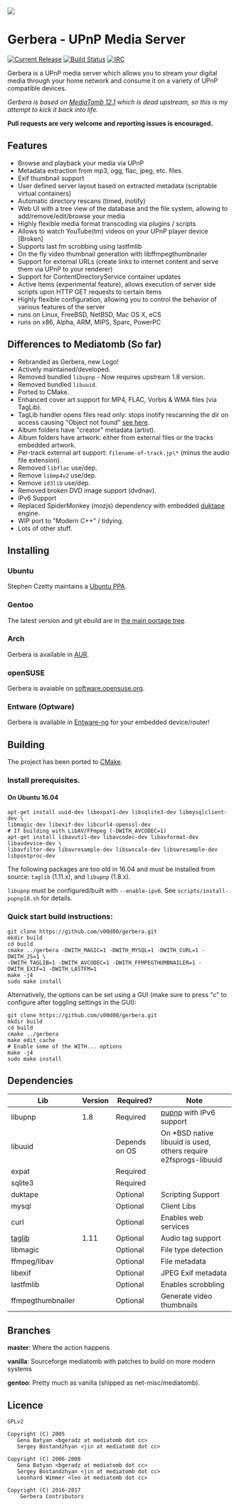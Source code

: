 <img src="https://github.com/v00d00/gerbera/blob/master/artwork/logo-horiz.png?raw=true" />

# Gerbera - UPnP Media Server

 [![Current Release](https://img.shields.io/github/release/v00d00/gerbera.svg)](https://github.com/v00d00/gerbera/releases/latest) [![Build Status](https://travis-ci.org/v00d00/gerbera.svg?branch=master)](https://travis-ci.org/v00d00/gerbera) [![IRC](https://img.shields.io/badge/chat-on%20freenode-blue.svg)](https://webchat.freenode.net/?channels=#gerbera)

Gerbera is a UPnP media server which allows you to stream your digital media through your home network and consume it on a variety of UPnP compatible devices.

_Gerbera is based on [MediaTomb 12.1](http://mediatomb.cc) which is dead upstream, so this is my attempt to kick it back into life._

**Pull requests are very welcome and reporting issues is encouraged.**

## Features

* Browse and playback your media via UPnP
* Metadata extraction from mp3, ogg, flac, jpeg, etc. files.
* Exif thumbnail support
* User defined server layout based on extracted metadata (scriptable virtual containers)
* Automatic directory rescans (timed, inotify)
* Web UI with a tree view of the database and the file system, allowing to add/remove/edit/browse your media
* Highly flexible media format transcoding via plugins / scripts
* Allows to watch YouTube(tm) videos on your UPnP player device [Broken]
* Supports last fm scrobbing using lastfmlib 
* On the fly video thumbnail generation with libffmpegthumbnailer
* Support for external URLs (create links to internet content and serve them via UPnP to your renderer)
* Support for ContentDirectoryService container updates
* Active Items (experimental feature), allows execution of server side scripts upon HTTP GET requests to certain items
* Highly flexible configuration, allowing you to control the behavior of various features of the server
* runs on Linux, FreeBSD, NetBSD, Mac OS X, eCS
* runs on x86, Alpha, ARM, MIPS, Sparc, PowerPC

## Differences to Mediatomb (So far)
- Rebranded as Gerbera, new Logo!
- Actively maintained/developed.
- Removed bundled `libupnp` - Now requires upstream 1.8 version.
- Removed bundled `libuuid`.
- Ported to CMake.
- Enhanced cover art support for MP4, FLAC, Vorbis & WMA files (via TagLib).
- TagLib handler opens files read only: stops inotify rescanning the dir on access causing "Object not found" [see here][1].
- Album folders have "creator" metadata (artist).
- Album folders have artwork: either from external files or the tracks embedded artwork.
- Per-track external art support: `filename-of-track.jp\*` (minus the audio file extension).
- Removed `libflac` use/dep.
- Remove `libmp4v2` use/dep.
- Remove `id3lib` use/dep.
- Removed broken DVD image support (dvdnav).
- IPv6 Support
- Replaced SpiderMonkey (mozjs) dependency with embedded [duktape] engine.
- WIP port to "Modern C++" / tidying.
- Lots of other stuff.

## Installing

### Ubuntu
Stephen Czetty maintains a [Ubuntu PPA].

### Gentoo
The latest version and git ebuild are in [the main portage tree](https://packages.gentoo.org/packages/net-misc/gerbera).

### Arch
Gerbera is available in [AUR](https://aur.archlinux.org/packages/gerbera/).

### openSUSE
Gerbera is avaiable on [software.opensuse.org](https://software.opensuse.org/package/gerbera).

### Entware (Optware)
Gerbera is available in [Entware-ng](https://github.com/Entware-ng/rtndev/tree/master/gerbera) for your embedded device/router!

## Building

The project has been ported to [CMake].

### Install prerequisites.

#### On Ubuntu 16.04
```
apt-get install uuid-dev libexpat1-dev libsqlite3-dev libmysqlclient-dev \
libmagic-dev libexif-dev libcurl4-openssl-dev
# If building with LibAV/FFmpeg (-DWITH_AVCODEC=1)
apt-get install libavutil-dev libavcodec-dev libavformat-dev libavdevice-dev \
libavfilter-dev libavresample-dev libswscale-dev libswresample-dev libpostproc-dev
```

The following packages are too old in 16.04 and must be installed from source:
`taglib` (1.11.x), and `libupnp` (1.8.x).

`libupnp` must be configured/built with `--enable-ipv6`. See
`scripts/install-pupnp18.sh` for details.

### Quick start build instructions:

```
git clone https://github.com/v00d00/gerbera.git
mkdir build
cd build
cmake ../gerbera -DWITH_MAGIC=1 -DWITH_MYSQL=1 -DWITH_CURL=1 -DWITH_JS=1 \
-DWITH_TAGLIB=1 -DWITH_AVCODEC=1 -DWITH_FFMPEGTHUMBNAILER=1 -DWITH_EXIF=1 -DWITH_LASTFM=1
make -j4
sudo make install
```
Alternatively, the options can be set using a GUI (make sure to press "c" to configure after toggling settings in the GUI):
```
git clone https://github.com/v00d00/gerbera.git
mkdir build
cd build
cmake ../gerbera
make edit_cache
# Enable some of the WITH... options
make -j4
sudo make install
```

## Dependencies

| Lib          	| Version 	| Required? 	| Note                 	    |
|--------------	|---------	|-----------	|-------------------------- |
| libupnp      	| 1.8     	| Required  	| [pupnp] with IPv6 support |
| libuuid      	|         	| Depends on OS | On \*BSD native libuuid is used, others require e2fsprogs-libuuid |
| expat        	|         	| Required  	|                      	    |
| sqlite3      	|         	| Required  	|                      	    |
| duktape      	|         	| Optional  	| Scripting Support    	    |
| mysql        	|         	| Optional  	| Client Libs          	    |
| curl         	|         	| Optional  	| Enables web services 	    |
| [taglib]      | 1.11    	| Optional  	| Audio tag support         |
| libmagic     	|         	| Optional  	| File type detection  	    |
| ffmpeg/libav 	|         	| Optional  	| File metadata             |
| libexif      	|         	| Optional  	| JPEG Exif metadata        |
| lastfmlib    	|         	| Optional  	| Enables scrobbling   	    |
| ffmpegthumbnailer |      	| Optional   	| Generate video thumbnails |

## Branches
**master**: Where the action happens

**vanilla**: Sourceforge mediatomb with patches to build on more modern systems

**gentoo**: Pretty much as vanilla (shipped as net-misc/mediatomb).

## Licence

    GPLv2

    Copyright (C) 2005
       Gena Batyan <bgeradz at mediatomb dot cc>
       Sergey Bostandzhyan <jin at mediatomb dot cc>

    Copyright (C) 2006-2008
       Gena Batyan <bgeradz at mediatomb dot cc>
       Sergey Bostandzhyan <jin at mediatomb dot cc>
       Leonhard Wimmer <leo at mediatomb dot cc>

    Copyright (C) 2016-2017
        Gerbera Contributors

[1]: https://sourceforge.net/p/mediatomb/discussion/440751/thread/258c3cf7/?limit=250
[pupnp]: https://github.com/mrjimenez/pupnp.git
[taglib]: http://taglib.org/
[CMake]: https://cmake.org/
[Ubuntu PPA]: https://launchpad.net/~stephenczetty/+archive/ubuntu/gerbera
[v00d00 overlay]: https://github.com/v00d00/overlay
[duktape]: http://duktape.org

